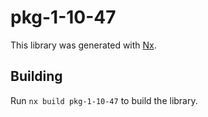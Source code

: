 # pkg-1-10-47

This library was generated with [Nx](https://nx.dev).

## Building

Run `nx build pkg-1-10-47` to build the library.
